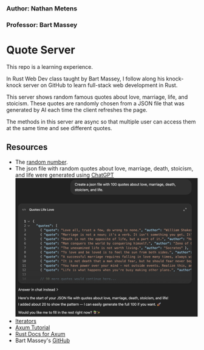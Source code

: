 ### Author: Nathan Metens
### Professor: Bart Massey
# Quote Server
This repo is a learning experience. 

In Rust Web Dev class taught by Bart Massey, I follow along his knock-knock
server on GitHub to learn full-stack web development in Rust.

This server shows random famous quotes about love, marriage, life, and stoicism.
These quotes are randomly chosen from a JSON file that was generated by AI each time
the client refreshes the page. 

The methods in this server are async so that multiple
user can access them at the same time and see different quotes.

## Resources
- The [random number](https://rust-random.github.io/book/guide-values.html).
- The json file with random quotes about love, marriage, death, stoicism, and life
were generated using [ChatGPT](https://chatgpt.com/)
![Chat](static/json_chat.png)
- [Iterators](https://doc.rust-lang.org/std/iter/trait.Iterator.html)
- [Axum Tutorial](https://www.shuttle.dev/blog/2023/12/06/using-axum-rust)
- [Rust Docs for Axum](https://docs.rs/axum/latest/axum/)
- Bart Massey's [GitHub](https://github.com/pdx-cs-rust-web/knock-knock)
